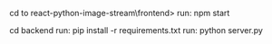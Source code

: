 cd to react-python-image-stream\frontend> 
run: npm start

cd backend
run: pip install -r requirements.txt
run: python server.py



